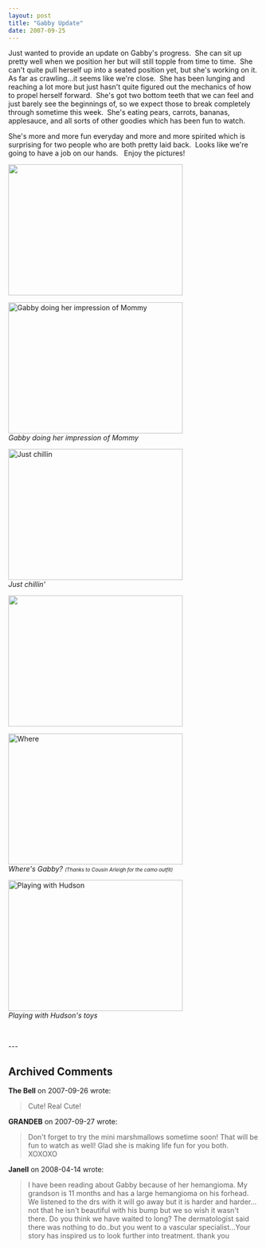 ```yaml
---
layout: post
title: "Gabby Update"
date: 2007-09-25
---
```


<p>Just wanted to provide an update on Gabby's progress.  She can sit up pretty well when we position her but will still topple from time to time.  She can't quite pull herself up into a seated position yet, but she's working on it.  As far as crawling...it seems like we're close.  She has been lunging and reaching a lot more but just hasn't quite figured out the mechanics of how to propel herself forward.  She's got two bottom teeth that we can feel and just barely see the beginnings of, so we expect those to break completely through sometime this week.  She's eating pears, carrots, bananas, applesauce, and all sorts of other goodies which has been fun to watch.</p>
<p>She's more and more fun everyday and more and more spirited which is surprising for two people who are both pretty laid back.  Looks like we're going to have a job on our hands.   Enjoy the pictures!</p>
<p><img alt="" height="263" src="/thepaladinos/assets/images/2007-09-25-P1010182(Custom).JPG" width="350"/></p>
<p><img alt="Gabby doing her impression of Mommy" height="263" src="/thepaladinos/assets/images/2007-09-25-P1010166(Custom).JPG" width="350"/><br/>
<em>Gabby doing her impression of Mommy</em></p>
<p><img alt="Just chillin" height="263" src="/thepaladinos/assets/images/2007-09-25-P1010123(Custom).JPG" width="350"/><br/>
<em>Just chillin'</em></p>
<p><img alt="" height="263" src="/thepaladinos/assets/images/2007-09-25-P1010094(Custom).JPG" width="350"/></p>
<p><img alt="Where" height="263" src="/thepaladinos/assets/images/2007-09-25-P1010213(Custom).JPG" width="350"/><br/>
<em>Where's Gabby? <font size="1">(Thanks to Cousin Arleigh for the camo outfit)</font></em></p>
<p><img alt="Playing with Hudson" height="263" s="" src="/thepaladinos/assets/images/2007-09-25-P1010155(Custom).JPG" width="350"/><br/>
<em>Playing with Hudson's toys</em></p>
<p> </p>
---

## Archived Comments

**The Bell** on 2007-09-26 wrote:

> Cute! Real Cute!

**GRANDEB** on 2007-09-27 wrote:

> Don't forget to try the mini marshmallows sometime soon!  That will be fun to watch as well!  Glad she is making life fun for you both.  XOXOXO

**Janell** on 2008-04-14 wrote:

> I have been reading about Gabby because of her hemangioma. My grandson is 11 months and has a large hemangioma on his forhead.  We listened to the drs with it will go away but it is harder and harder... not that he isn't beautiful with his bump but we so wish it wasn't there.  Do you think we have waited to long? The dermatologist said there was nothing to do..but you went to a vascular specialist...Your story has inspired us to look further into treatment.  thank you

